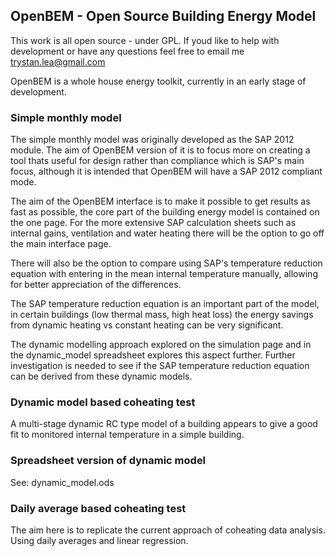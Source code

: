 ## OpenBEM - Open Source Building Energy Model

This work is all open source - under GPL.
If youd like to help with development or have any questions feel free to email me trystan.lea@gmail.com 

OpenBEM is a whole house energy toolkit, currently in an early stage of development.

### Simple monthly model

The simple monthly model was originally developed as the SAP 2012 module. The aim of OpenBEM version of it is to focus more on creating a tool thats useful for design rather than compliance which is SAP's main focus, although it is intended that OpenBEM will have a SAP 2012 compliant mode.

The aim of the OpenBEM interface is to make it possible to get results as fast as possible, the core part of the building energy model is contained on the one page. For the more extensive SAP calculation sheets such as internal gains, ventilation and water heating there will be the option to go off the main interface page. 

There will also be the option to compare using SAP's temperature reduction equation with entering in the mean internal temperature manually, allowing for better appreciation of the differences.

The SAP temperature reduction equation is an important part of the model, in certain buildings (low thermal mass, high heat loss) the energy savings from dynamic heating vs constant heating can be very significant.

The dynamic modelling approach explored on the simulation page and in the dynamic_model spreadsheet explores this aspect further. Further investigation is needed to see if the SAP temperature reduction equation can be derived from these dynamic models.

### Dynamic model based coheating test 

A multi-stage dynamic RC type model of a building appears to give a good fit to monitored internal temperature in a simple building.

### Spreadsheet version of dynamic model

See: dynamic_model.ods

### Daily average based coheating test

The aim here is to replicate the current approach of coheating data analysis. Using daily averages and linear regression.



